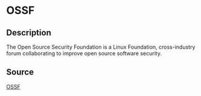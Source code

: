 # OSSF

## Description

The Open Source Security Foundation is a Linux Foundation, cross-industry forum collaborating to improve open source software security.

## Source

[OSSF](https://openssf.org/about/faq/#)
